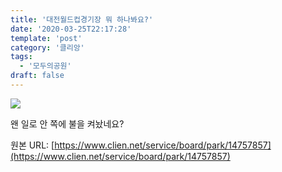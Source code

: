 ```yaml
---
title: '대전월드컵경기장 뭐 하나봐요?'
date: '2020-03-25T22:17:28'
template: 'post'
category: '클리앙'
tags: 
  - '모두의공원'
draft: false
---
```


![](https://i.imgur.com/dXwOmFW.jpg)

왠 일로 안 쪽에 불을 켜놨네요?

원본 URL: [https://www.clien.net/service/board/park/14757857](https://www.clien.net/service/board/park/14757857)